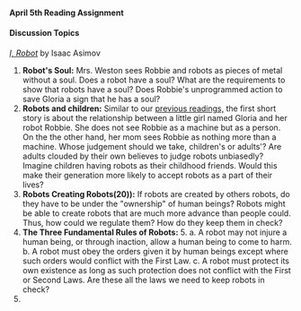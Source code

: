 
#### April 5th Reading Assignment
#### Discussion Topics 

[*I, Robot*](https://github.com/michaelshiloh/resourcesForClasses/blob/master/doc/I_Robot.pdf) 
by Isaac Asimov

1. **Robot's Soul:** Mrs. Weston sees Robbie and robots as pieces of metal without a soul. Does a robot have a soul? What are the requirements to show that robots have a soul? Does Robbie's unprogrammed action to save Gloria a sign that he has a soul?
2. **Robots and children:** Similar to our [previous readings,](https://github.com/pangnasun/RobotaPsyche/edit/main/March29) the first short story is about the relationship between a little girl named Gloria and her robot Robbie. She does not see Robbie as a machine but as a person. On the the other hand, her mom sees Robbie as nothing more than a machine. Whose judgement should we take, children's or adults'? Are adults clouded by their own believes to judge robots unbiasedly? Imagine children having robots as their childhood friends. Would this make their generation more likely to accept robots as a part of their lives?
3. **Robots Creating Robots(20)):** If robots are created by others robots, do they have to be under the "ownership" of human beings? Robots might be able to create robots that are much more advance than people could. Thus, how could we regulate them? How do they keep them in check?
4. **The Three Fundamental Rules of Robots:**
    5. 
    a. A robot may not injure a human being, or through inaction, allow a human being to come to harm.
    b. A robot must obey the orders given it by human beings except where such orders would conflict with the First Law.
    c. A robot must protect its own existence as long as such protection does not conflict with the First or Second Laws. 
    Are these all the laws we need to keep robots in check?
5. 

